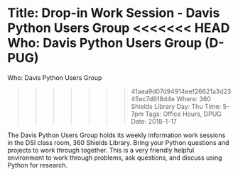 Title: Drop-in Work Session - Davis Python Users Group
<<<<<<< HEAD
Who: Davis Python Users Group (D-PUG)
=======
Who: Davis Python Users Group
>>>>>>> 41aea9d07d94914eef26621a3d2345ec7d918d4e
Where: 360 Shields Library
Day: Thu
Time: 5-7pm
Tags: Office Hours, DPUG
Date: 2018-1-17

The Davis Python Users Group holds its weekly
information work sessions in the DSI class room, 360 Shields Library. Bring
your Python questions and projects to work through together. This is a very friendly
helpful environment to work through problems, ask questions, and discuss using Python for research.
